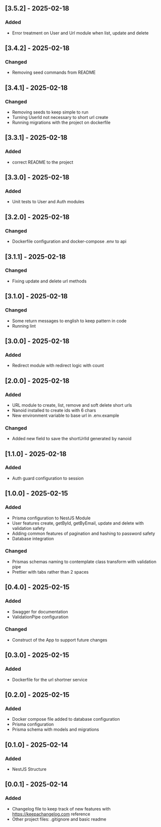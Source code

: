 ## [3.5.2] - 2025-02-18

### Added

- Error treatment on User and Url module when list, update and delete

## [3.4.2] - 2025-02-18

### Changed

- Removing seed commands from README

## [3.4.1] - 2025-02-18

### Changed

- Removing seeds to keep simple to run
- Turning UserId not necessary to short url create
- Running migrations with the project on dockerfile

## [3.3.1] - 2025-02-18

### Added

- correct README to the project

## [3.3.0] - 2025-02-18

### Added

- Unit tests to User and Auth modules

## [3.2.0] - 2025-02-18

### Changed

- Dockerfile configuration and docker-compose .env to api

## [3.1.1] - 2025-02-18

### Changed

- Fixing update and delete url methods

## [3.1.0] - 2025-02-18

### Changed

- Some return messages to english to keep pattern in code
- Running lint

## [3.0.0] - 2025-02-18

### Added

- Redirect module with redirect logic with count

## [2.0.0] - 2025-02-18

### Added

- URL module to create, list, remove and soft delete short urls
- Nanoid installed to create ids with 6 chars
- New environment variable to base url in .env.example

### Changed

- Added new field to save the shortUrlId generated by nanoid

## [1.1.0] - 2025-02-18

### Added

- Auth guard configuration to session

## [1.0.0] - 2025-02-15

### Added

- Prisma configuration to NestJS Module
- User features create, getById, getByEmail, update and delete with validation safety
- Adding common features of pagination and hashing to password safety
- Database integration

### Changed

- Prismas schemas naming to contemplate class transform with validation pipe
- Prettier with tabs rather than 2 spaces

## [0.4.0] - 2025-02-15

### Added

- Swagger for documentation
- ValidationPipe configuration

### Changed

- Construct of the App to support future changes

## [0.3.0] - 2025-02-15

### Added

- Dockerfile for the url shortner service

## [0.2.0] - 2025-02-15

### Added

- Docker compose file added to database configuration
- Prisma configuration
- Prisma schema with models and migrations

## [0.1.0] - 2025-02-14

### Added

- NestJS Structure

## [0.0.1] - 2025-02-14

### Added

- Changelog file to keep track of new features with https://keepachangelog.com reference
- Other project files: .gitignore and basic readme
